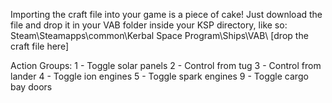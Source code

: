 Importing the craft file into your game is a piece of cake!
Just download the file and drop it in your VAB folder inside your KSP directory, like so:
Steam\Steamapps\common\Kerbal Space Program\Ships\VAB\ [drop the craft file here]

Action Groups:
1 - Toggle solar panels
2 - Control from tug
3 - Control from lander
4 - Toggle ion engines
5 - Toggle spark engines
9 - Toggle cargo bay doors
